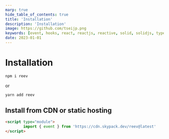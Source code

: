 ```yaml
---
marp: true
hide_table_of_contents: true
title: 'Installation'
description: 'Installation'
image: https://github.com/tseijp.png
keywords: [event, hooks, react, reactjs, reactive, solid, solidjs, typescript]
date: 2023-01-01
---
```


# Installation

```ruby
npm i reev
```

or

```ruby
yarn add reev
```

## Install from CDN or static hosting

```html
<script type="module">
        import { event } from 'https://cdn.skypack.dev/reev@latest'
</script>
```
